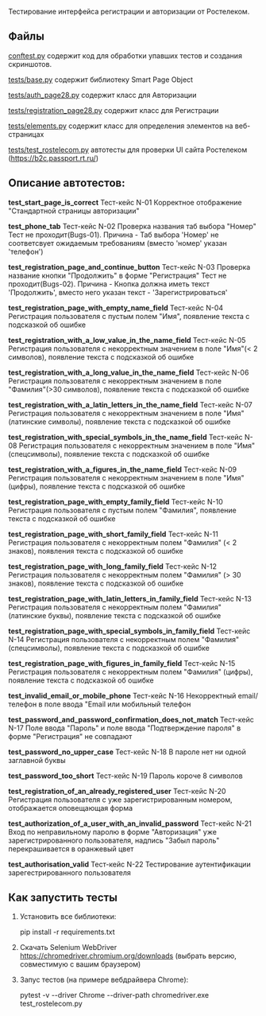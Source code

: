 Тестирование интерфейса регистрации и авторизации от Ростелеком.

Файлы
-----

[conftest.py](conftest.py) содержит код для обработки упавших тестов и создания скриншотов.

[tests/base.py](tests/base.py) содержит библиотеку Smart Page Object

[tests/auth_page28.py](tests/auth_page28.py) содержит класс для Авторизации

[tests/registration_page28.py](tests/registration_page28.py) содержит класс для Регистрации

[tests/elements.py](tests/elements.py) содержит класс для определения элементов на веб-страницах

[tests/test_rostelecom.py](tests/test_rostelecom.py) автотесты для проверки UI сайта Ростелеком (https://b2c.passport.rt.ru/)


Описание автотестов:
-----
**test_start_page_is_correct**
Тест-кейс N-01 Корректное отображение "Стандартной страницы авторизации"

**test_phone_tab**
Тест-кейс N-02 Проверка названия таб выбора "Номер"
Тест не проходит(Bugs-01). Причина - Таб выбора 'Номер' не соответсвует ожидаемым требованиям (вместо 'номер' указан 'телефон')

**test_registration_page_and_continue_button**
Тест-кейс N-03 Проверка название кнопки "Продолжить" в форме "Регистрация"
Тест не проходит(Bugs-02). Причина - Кнопка должна иметь текст 'Продолжить', вместо него указан текст - 'Зарегистрироваться'

**test_registration_page_with_empty_name_field**
Тест-кейс N-04 Регистрация пользователя с пустым полем "Имя", появление текста с подсказкой об ошибке

**test_registration_with_a_low_value_in_the_name_field**
Тест-кейс N-05 Регистрация пользователя с некорректным значением в поле "Имя"(< 2 символов), появление текста с подсказкой об ошибке

**test_registration_with_a_long_value_in_the_name_field**
Тест-кейс N-06 Регистрация пользователя с некорректным значением в поле "Фамилия"(>30 символов), появление текста с подсказкой об ошибке

**test_registration_with_a_latin_letters_in_the_name_field**
Тест-кейс N-07 Регистрация пользователя с некорректным значением в поле "Имя"(латинские символы), появление текста с подсказкой об ошибке

**test_registration_with_special_symbols_in_the_name_field**
Тест-кейс N-08 Регистрация пользователя с некорректным значением в поле "Имя"(спецсимволы), появление текста с подсказкой об ошибке

**test_registration_with_a_figures_in_the_name_field**
Тест-кейс N-09 Регистрация пользователя с некорректным значением в поле "Имя"(цифры), появление текста с подсказкой об ошибке

**test_registration_page_with_empty_family_field**
Тест-кейс N-10 Регистрация пользователя с пустым полем "Фамилия", появление текста с подсказкой об ошибке

**test_registration_page_with_short_family_field**
Тест-кейс N-11 Регистрация пользователя с некорректным полем "Фамилия" (< 2 знаков), появления текста с подсказкой об ошибке

**test_registration_page_with_long_family_field**
Тест-кейс N-12 Регистрация пользователя с некорректным полем "Фамилия" (> 30 знаков), появление текста с подсказкой об ошибке

**test_registration_page_with_latin_letters_in_family_field**
Тест-кейс N-13 Регистрация пользователя с некорректным полем "Фамилия" (латинские буквы), появление текста с подсказкой об ошибке

**test_registration_page_with_special_symbols_in_family_field**
Тест-кейс N-14 Регистрация пользователя с некорректным полем "Фамилия" (спецсимволы), появление текста с подсказкой об ошибке

**test_registration_page_with_figures_in_family_field**
Тест-кейс N-15 Регистрация пользователя с некорректным полем "Фамилия" (цифры), появление текста с подсказкой об ошибке

**test_invalid_email_or_mobile_phone**
Тест-кейс N-16 Некорректный email/телефон в поле ввода "Email или мобильный телефон

**test_password_and_password_confirmation_does_not_match**
Тест-кейс N-17 Поле ввода "Пароль" и поле ввода "Подтверждение пароля"  в форме "Регистрация" не совпадают

**test_password_no_upper_case**
Тест-кейс N-18 В пароле нет ни одной заглавной буквы

**test_password_too_short**
Тест-кейс N-19 Пароль короче 8 символов

**test_registration_of_an_already_registered_user**
Тест-кейс N-20 Регистрация пользователя с уже зарегистрированным номером, отображается оповещающая форма

**test_authorization_of_a_user_with_an_invalid_password**
Тест-кейс N-21 Вход по неправильному паролю в форме "Авторизация" уже зарегистрированного пользователя, надпись "Забыл пароль"
перекрашивается в оранжевый цвет

**test_authorisation_valid**
Тест-кейс N-22 Тестирование аутентификации зарегестрированного пользователя


Как запустить тесты
----------------

1) Установить все библиотеки:

    pip install -r requirements.txt


2) Скачать Selenium WebDriver https://chromedriver.chromium.org/downloads (выбрать версию, совместимую с вашим браузером)

3) Запус тестов (на примере вебдрайвера Chrome):

    pytest -v --driver Chrome --driver-path chromedriver.exe test_rostelecom.py
